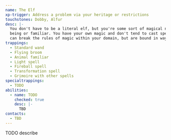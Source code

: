```yaml
---
name: The Elf
xp-trigger: Address a problem via your heritage or restrictions
touchstones: Dobby, Alfur
desc: |-
  You don't have to be a literal elf, but you're some sort of magical non­human companion, like a fairy
  being or familiar. You have your own magic and don't tend to cast spells like other characters. You
  can break the rules of magic within your domain, but are bound in ways others aren't.
trappings:
  - Standard wand
  - Flying broom
  - Animal familiar
  - Light spell
  - Fireball spell
  - Transformation spell
  - Grimoire with other spells
specialtrappings:
  - TODO
abilities:
  - name: TODO
    checked: true
    desc: |-
      TBD
contacts:
  - TBD
---
```


TODO describe